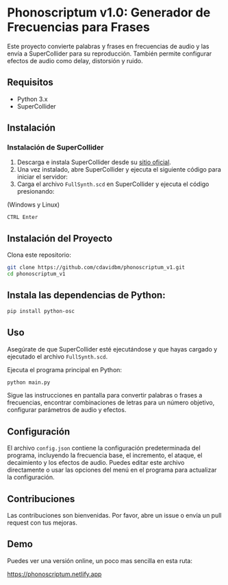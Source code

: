 # Phonoscriptum v1.0: Generador de Frecuencias para Frases

Este proyecto convierte palabras y frases en frecuencias de audio y las envía a SuperCollider para su reproducción. También permite configurar efectos de audio como delay, distorsión y ruido.

## Requisitos

- Python 3.x
- SuperCollider

## Instalación

### Instalación de SuperCollider

1. Descarga e instala SuperCollider desde su [sitio oficial](https://supercollider.github.io/download).
2. Una vez instalado, abre SuperCollider y ejecuta el siguiente código para iniciar el servidor:
3. Carga el archivo `FullSynth.scd` en SuperCollider y ejecuta el código presionando:

(Windows y Linux)
```
CTRL Enter
```

## Instalación del Proyecto

Clona este repositorio:
```bash
git clone https://github.com/cdavidbm/phonoscriptum_v1.git
cd phonoscriptum_v1
```

## Instala las dependencias de Python:
```bash
pip install python-osc
```

## Uso

Asegúrate de que SuperCollider esté ejecutándose y que hayas cargado y ejecutado el archivo `FullSynth.scd`.

Ejecuta el programa principal en Python:
```bash
python main.py
```

Sigue las instrucciones en pantalla para convertir palabras o frases a frecuencias, encontrar combinaciones de letras para un número objetivo, configurar parámetros de audio y efectos.

## Configuración

El archivo `config.json` contiene la configuración predeterminada del programa, incluyendo la frecuencia base, el incremento, el ataque, el decaimiento y los efectos de audio. Puedes editar este archivo directamente o usar las opciones del menú en el programa para actualizar la configuración.

## Contribuciones

Las contribuciones son bienvenidas. Por favor, abre un issue o envía un pull request con tus mejoras.

## Demo

Puedes ver una versión online, un poco mas sencilla en esta ruta:

https://phonoscriptum.netlify.app
